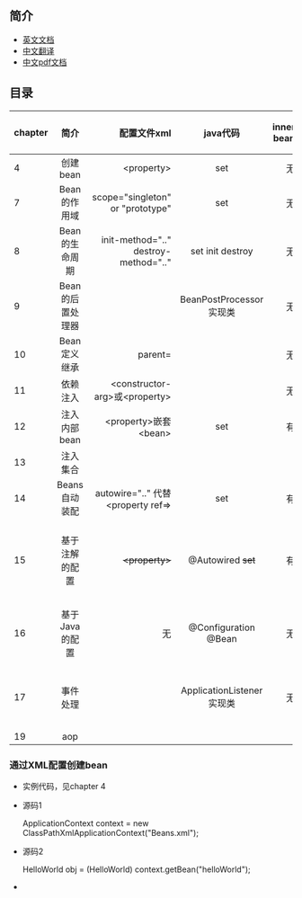 
## 简介

* [英文文档](https://www.tutorialspoint.com/spring/)
* [中文翻译](http://wiki.jikexueyuan.com/project/spring/)
* [中文pdf文档]()





## 目录

| chapter |  简介           | 配置文件xml    | java代码   | inner bean | inner bean注入方式 | 备注|
| ------------- |:-------------:| -----:| :-------------:| -----:| -------------:| -----:|
| 4  	  | 创建bean        |  &lt;property> | set  | 无 | - | 
| 7       | Bean的作用域     | scope="singleton" or "prototype"| set |无 | - |  |
| 8       | Bean的生命周期   | init-method=".." destroy-method=".."|set init destroy  | 无 | - |   |
| 9       | Bean的后置处理器 |   | BeanPostProcessor实现类 | 无 | - |  |
| 10      | Bean定义继承     | parent=  | | 无 | - |   |
| 11      | 依赖注入 | &lt;constructor-arg>或&lt;property>|  | 无 | - | |
| 12      | 注入内部bean     | &lt;property>嵌套&lt;bean> | set | 有  | setter |  |
| 13      | 注入集合     |  | |  | | | |
| 14      | Beans自动装配     | autowire=".." 代替&lt;property ref=> | set | 有  |  setter | **缩减了xml** |
| 15      | 基于注解的配置 | ~~&lt;property>~~ | @Autowired ~~set~~| 有  | annotation| **进一步缩减了xml & java的set方法** |
| 16      | 基于 Java 的配置 |无 |  @Configuration @Bean | 无  | annotation| **利用java config类取代xml**|
| 17      | 事件处理 | |  ApplicationListener实现类 | 无  | setter| **利用java config类取代xml**|
| 19      | aop     | |   |   | | |




### 通过XML配置创建bean
* 实例代码，见chapter 4
* 源码1

	ApplicationContext context = new ClassPathXmlApplicationContext("Beans.xml");


* 源码2

	HelloWorld obj = (HelloWorld) context.getBean("helloWorld");
*







